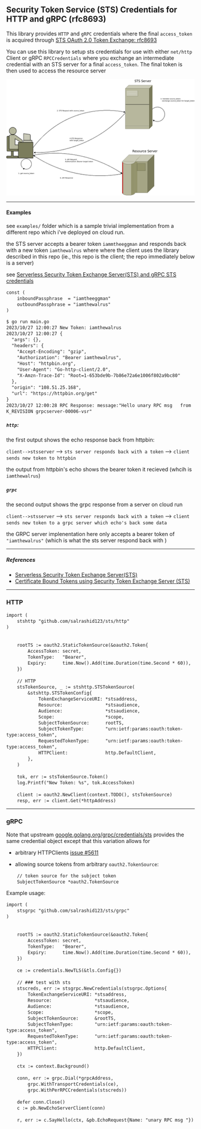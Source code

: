 ##  Security Token Service (STS) Credentials for HTTP and gRPC (rfc8693)


This library provides `HTTP` and `gRPC` credentials where the final `access_token` is acquired through [STS OAuth 2.0 Token Exchange:  rfc8693](https://www.rfc-editor.org/rfc/rfc8693) 


You can use this library to setup sts credentials for use with either `net/http` Client or  gRPC `RPCCredentials` where you exchange an intermediate credential with an STS server for a final `access_token`.   The final token is then used to access the resource server


![images/sts.png](images/sts.png)


---

#### Examples

see `examples/` folder which is a sample trivial implementation from a different repo which i've deployed on cloud run.

the STS server accepts a bearer token `iammtheeggman` and responds back with a new token `iamthewalrus` where where the client uses the library described in this repo (ie., this repo is the client; the repo immediately below is a server)
 
see [Serverless Security Token Exchange Server(STS) and gRPC STS credentials](https://github.com/salrashid123/sts_server/blob/main/sts_server/sts_server.go#L44)

```golang
const (
	inboundPassphrase  = "iamtheeggman"
	outboundPassphrase = "iamthewalrus"
)
```

```log
$ go run main.go 
2023/10/27 12:00:27 New Token: iamthewalrus
2023/10/27 12:00:27 {
  "args": {}, 
  "headers": {
    "Accept-Encoding": "gzip", 
    "Authorization": "Bearer iamthewalrus", 
    "Host": "httpbin.org", 
    "User-Agent": "Go-http-client/2.0", 
    "X-Amzn-Trace-Id": "Root=1-653bde9b-7b86e72a6e1006f802a9bc80"
  }, 
  "origin": "108.51.25.168", 
  "url": "https://httpbin.org/get"
}
2023/10/27 12:00:28 RPC Response: message:"Hello unary RPC msg   from K_REVISION grpcserver-00006-vsr"
```

##### `http`:

the first output shows the echo response back from httpbin:

`client-->stsserver`  --> `sts server responds back with a token` --> `client sends new token to httpbin`

the output from httpbin's echo shows the bearer token it recieved (whcih is `iamthewalrus`)

##### `grpc`

the second output shows the grpc response from a server on cloud run

`client-->stsserver`  --> `sts server responds back with a token` --> `client sends new token to a grpc server which echo's back some data`

the GRPC server implenentation here only accepts a bearer token of `"iamthewalrus"` (which is what the sts server respond back with )

---

##### References

* [Serverless Security Token Exchange Server(STS)](https://github.com/salrashid123/sts_server)
* [Certificate Bound Tokens using Security Token Exchange Server (STS)](https://github.com/salrashid123/cert_bound_sts_server)


---

### HTTP


```golang
import (
	stshttp "github.com/salrashid123/sts/http"
)


	rootTS := oauth2.StaticTokenSource(&oauth2.Token{
		AccessToken: secret,
		TokenType:   "Bearer",
		Expiry:      time.Now().Add(time.Duration(time.Second * 60)),
	})

	// HTTP
	stsTokenSource, _ := stshttp.STSTokenSource(
		&stshttp.STSTokenConfig{
			TokenExchangeServiceURI: *stsaddress,
			Resource:                *stsaudience,
			Audience:                *stsaudience,
			Scope:                   *scope,
			SubjectTokenSource:      rootTS,
			SubjectTokenType:        "urn:ietf:params:oauth:token-type:access_token",
			RequestedTokenType:      "urn:ietf:params:oauth:token-type:access_token",
			HTTPClient:              http.DefaultClient,
		},
	)

	tok, err := stsTokenSource.Token()
	log.Printf("New Token: %s", tok.AccessToken)

	client := oauth2.NewClient(context.TODO(), stsTokenSource)
	resp, err := client.Get(*httpAddress)
```

---

### gRPC

Note that upstream [google.golang.org/grpc/credentials/sts](https://pkg.go.dev/google.golang.org/grpc/credentials/sts) provides the same credential object except that this variation allows for


* arbitrary HTTPClients  [issue #5611](https://github.com/grpc/grpc-go/pull/5611)

* allowing source tokens from arbitrary `oauth2.TokenSource`:

```golang
	// token source for the subject token
	SubjectTokenSource *oauth2.TokenSource
```    


Example usage:

```golang
import (
	stsgrpc "github.com/salrashid123/sts/grpc"
)


	rootTS := oauth2.StaticTokenSource(&oauth2.Token{
		AccessToken: secret,
		TokenType:   "Bearer",
		Expiry:      time.Now().Add(time.Duration(time.Second * 60)),
	})

	ce := credentials.NewTLS(&tls.Config{})

	// ### test with sts
	stscreds, err := stsgrpc.NewCredentials(stsgrpc.Options{
		TokenExchangeServiceURI: *stsaddress,
		Resource:                *stsaudience,
		Audience:                *stsaudience,
		Scope:                   *scope,
		SubjectTokenSource:      &rootTS,
		SubjectTokenType:        "urn:ietf:params:oauth:token-type:access_token",
		RequestedTokenType:      "urn:ietf:params:oauth:token-type:access_token",
		HTTPClient:              http.DefaultClient,
	})

	ctx := context.Background()

	conn, err := grpc.Dial(*grpcAddress,
		grpc.WithTransportCredentials(ce),
		grpc.WithPerRPCCredentials(stscreds))

	defer conn.Close()
	c := pb.NewEchoServerClient(conn)

	r, err := c.SayHello(ctx, &pb.EchoRequest{Name: "unary RPC msg "})

```
